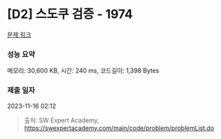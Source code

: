 # [D2] 스도쿠 검증 - 1974 

[문제 링크](https://swexpertacademy.com/main/code/problem/problemDetail.do?contestProbId=AV5Psz16AYEDFAUq) 

### 성능 요약

메모리: 30,600 KB, 시간: 240 ms, 코드길이: 1,398 Bytes

### 제출 일자

2023-11-16 02:12



> 출처: SW Expert Academy, https://swexpertacademy.com/main/code/problem/problemList.do